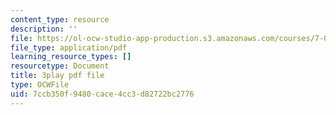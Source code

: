 ```yaml
---
content_type: resource
description: ''
file: https://ol-ocw-studio-app-production.s3.amazonaws.com/courses/7-01sc-fundamentals-of-biology-fall-2011/7ccb350f9480cace4cc3d82722bc2776_QTb6YsxMbBY.pdf
file_type: application/pdf
learning_resource_types: []
resourcetype: Document
title: 3play pdf file
type: OCWFile
uid: 7ccb350f-9480-cace-4cc3-d82722bc2776
---
```

